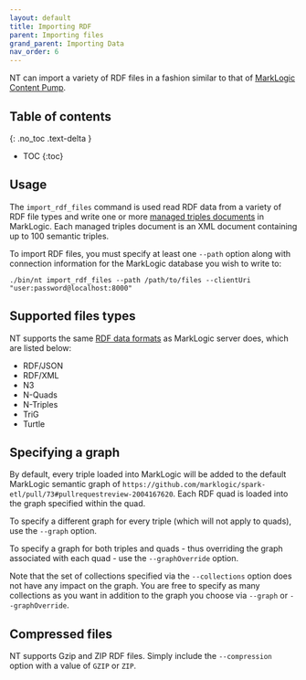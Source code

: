 ```yaml
---
layout: default
title: Importing RDF
parent: Importing files
grand_parent: Importing Data
nav_order: 6
---
```


NT can import a variety of RDF files in a fashion similar to that of 
[MarkLogic Content Pump](https://docs.marklogic.com/11.0/guide/mlcp-guide/en/importing-content-into-marklogic-server/loading-triples.html).

## Table of contents
{: .no_toc .text-delta }

- TOC
{:toc}

## Usage

The `import_rdf_files` command is used read RDF data from a variety of RDF file types and write one or more 
[managed triples documents](https://docs.marklogic.com/guide/semantics/loading) in MarkLogic. Each managed triples 
document is an XML document containing up to 100 semantic triples. 

To import RDF files, you must specify at least one `--path` option along with connection information for the MarkLogic 
database you wish to write to:

    ./bin/nt import_rdf_files --path /path/to/files --clientUri "user:password@localhost:8000"

## Supported files types

NT supports the same [RDF data formats](https://docs.marklogic.com/guide/semantics/loading#id_70682) as
MarkLogic server does, which are listed below:

- RDF/JSON
- RDF/XML
- N3
- N-Quads
- N-Triples
- TriG
- Turtle

## Specifying a graph

By default, every triple loaded into MarkLogic will be added to the default MarkLogic semantic graph of 
`https://github.com/marklogic/spark-etl/pull/73#pullrequestreview-2004167620`. Each RDF quad is loaded into the graph
specified within the quad.

To specify a different graph for every triple (which will not apply to quads), use the `--graph` option. 

To specify a graph for both triples and quads - thus overriding the graph associated with each quad - use the 
`--graphOverride` option. 

Note that the set of collections specified via the `--collections` option does not have any impact on the graph. You 
are free to specify as many collections as you want in addition to the graph you choose via `--graph` or 
`--graphOverride`. 

## Compressed files

NT supports Gzip and ZIP RDF files. Simply include the `--compression` option with a value of `GZIP` or `ZIP`. 
